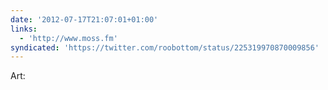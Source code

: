 ```yaml
---
date: '2012-07-17T21:07:01+01:00'
links:
  - 'http://www.moss.fm'
syndicated: 'https://twitter.com/roobottom/status/225319970870009856'
---
```

Art: 
